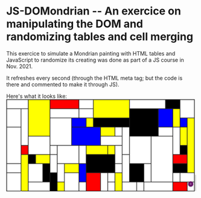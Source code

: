 # JS-DOMondrian -- An exercice on manipulating the DOM and randomizing tables and cell merging

This exercice to simulate a Mondrian painting with HTML tables and JavaScript to randomize its creating was done as part of a JS course in Nov. 2021.

It refreshes every second (through the HTML meta tag; but the code is there and commented to make it through JS).

Here's what it looks like:
![Printscreen of a generated JS-DOMondrian](mondrian-printscreen.png)